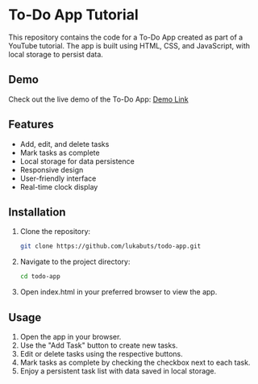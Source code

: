 # To-Do App Tutorial

This repository contains the code for a To-Do App created as part of a YouTube tutorial. The app is built using HTML, CSS, and JavaScript, with local storage to persist data.

## Demo
Check out the live demo of the To-Do App: [Demo Link](https://github.com/lukabuts/todo-app)

## Features
- Add, edit, and delete tasks
- Mark tasks as complete
- Local storage for data persistence
- Responsive design
- User-friendly interface
- Real-time clock display

## Installation

1. Clone the repository:
   ```bash
   git clone https://github.com/lukabuts/todo-app.git
2. Navigate to the project directory:
   ```bash
   cd todo-app
3. Open index.html in your preferred browser to view the app.

## Usage
1. Open the app in your browser.
2. Use the "Add Task" button to create new tasks.
3. Edit or delete tasks using the respective buttons.
4. Mark tasks as complete by checking the checkbox next to each task.
5. Enjoy a persistent task list with data saved in local storage.

